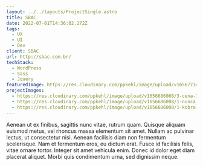 ```yaml
---
layout: ../../layouts/ProjectSingle.astro
title: SBAC
date: 2022-07-01T14:36:02.172Z
tags:
  - UX
  - UI
  - Dev
client: SBAC
url: http://sbac.com.br/
techStack:
  - WordPress
  - Sass
  - Jquery
featuredImage: https://res.cloudinary.com/ppkehl/image/upload/v1656773486/icon_kfayj1.png
projectImages:
  - https://res.cloudinary.com/ppkehl/image/upload/v1656686008/3-cena-7-801x1200_y8y9p0.jpg
  - https://res.cloudinary.com/ppkehl/image/upload/v1656686008/1-nunca_usq9w7.jpg
  - https://res.cloudinary.com/ppkehl/image/upload/v1656686008/1-kobra-1024x614_dlmjup.jpg
---
```

Aenean ut ex finibus, sagittis nunc vitae, rutrum quam. Quisque aliquam euismod metus, vel rhoncus massa elementum sit amet. Nullam ac pulvinar lectus, ut consectetur nisi. Aenean facilisis diam non fermentum scelerisque. Nam et fermentum eros, eu dictum erat. Fusce id facilisis felis, vitae ornare tortor. Integer sit amet vehicula enim. Donec id dolor eget diam placerat aliquet. Morbi quis condimentum urna, sed dignissim neque.